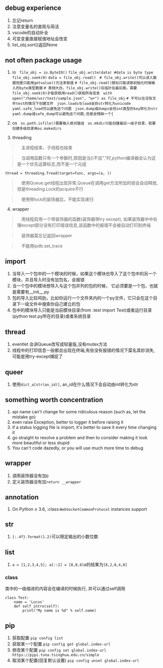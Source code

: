 ## debug experience
1. 忘记return
2. 注意变量名的直观与简洁
3. vscode的自动补全
4. 可变变量直接赋值地址会改变
5. list_obj.sort()返回None



## not often package usage
1. io
&#160;
`file_obj = io.ByteIO()`
`file_obj.write(data) #data is byte type`
`file_obj.seek(0)`
`data = file_obj.read()`
&#160;
`# file_obj.write()可以读入数据但是只能用getvalue()方法来取值`
`# file_obj.read()貌似只能读取初始化时候输入的byte类型数据`
`# 真相大白，file_obj.write()后指针在最后面，需要file_obj.seek(0)才能获取用read()获取所有信息`
&#160;
`with open("/home/usr/test/sample.json", "w+") as file_obj`
`# 不可以在没有文件test的情况下创建文件`
&#160;
`json.loads与load会将str转化为unicode`
`yaml.safe_load可以避免这个问题`
&#160;
`json.dump或dumps会将int类型的key转化为str `
`yaml.dump或safe_dump可以避免这个问题,但是会残缺一个{`

2. os
&#160;
`os.path.isfile()需要输入绝对路径`
&#160;
`os.mkdir只能创建最后一级子目录，若要创建多级目录用os.makedirs`

&#160;
3. threading
> &emsp;主进程结束，子线程也结束

> &emsp;当调用函数只有一个参数时,原因是当()不加","时,python编译器会认为这是一个优先运算标志,而不是一个元组

`thread = threading.Tread(target=func, args=(a, ))`

> &emsp;使用Queue.get线程出现异常,Queue在调用get方法所加的锁会自动释放,但是threading.Lock的acquire不行

> &emsp;使用带lock的装饰器后，不能实现递归

4. wrapper
> &emsp;用线程启用一个带装饰器的函数(装饰器带try except), 如果装饰器中中处理except部分没有打印错误信息,该函数中的报错不会被自动打印到终端

> &emsp;装饰器莫忘记返回wrapper

> &emsp;不能用ipdb.set_trace

## import
1. 当导入一个包中的一个模块的时候，如果这个模块也导入了这个包中的另一个模块，并且导入时没有加包名，会报错
2. 当一个包中的模块想导入与这个包并列的包的时候， 它必须要是一个包，也就是需要有__init__.py
3. 包的导入比较鸡肋，比如你运行一个文件夹内的一个py文件，它只会在这个目录下一级文件中搜索你自己建立的包
4. 包中的模块导入只能是当前模块目录(from .test import Test)或者运行目录(python test.py所在的目录)或者系统目录

## thread
1. eventlet 会讲Queue改写成轻量版,没有mutex方法
2. 线程中的打印信息一般都会出现在终端,有些没有报错的情况下莫名其妙消失,可能是用try-except捕捉了

## queer

1. 使用`dict_a[str(an_id)]`, an_id在什么情况下会自动由int转化为str

## something worth concentration
1. api name can't change for some ridiculous reason (such as, let the mistake go)
2. even raise Exception, better to logger it before raising it
3. if a status logging file is import, it's better to save it every time changing it
4. go straight to resolve a problem and then to consider making it look more beautiful or less stupid
5. You can't code dazedly, or you will use much more time to debug

## wrapper
1. 调用装饰器没有加`@`
2. 定义装饰器没有加`return __wrapper`

## annotation
1. On Python ≥ 3.6, :class:`WebSocketCommonProtocol` instances support


## str
1. `{:.4f}.format(1.2)`可以限定输出的小数位数


## list
1. `a = [1,2,3,4,5]; a[::2] = [8,8,8]`a的结果为`[8,2,8,4,8]` 

### class
类中的一级缩进的内容会在编译的时候执行, 并可以通过self调用
```
class Test:
    name = 'Lucus'
    def self_intro(self):
        print("My name is %d" % self.name)
```


## pip
1. 获取配置
`pip config list`
2. 获取某一个配置
`pip config get global.index-url`
3. 修改某个配置
`pip config set global.index-url https://pypi.tuna.tsinghua.edu.cn/simple`
4. 取消某个配置(回复默认设置)
`pip config unset global.index-url`